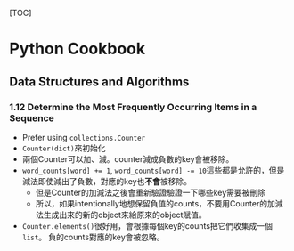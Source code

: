 [TOC]

# Python Cookbook

## Data Structures and Algorithms

### 1.12 Determine the Most Frequently Occurring Items in a Sequence

* Prefer using `collections.Counter`
* `Counter(dict)`來初始化
* 兩個Counter可以加、減。counter減成負數的key會被移除。
* `word_counts[word] += 1`, `word_counts[word] -= 10`這些都是允許的，但是減法即使減出了負數，對應的key也**不會**被移除。
  * 但是Counter的加減法之後會重新驗證驗證一下哪些key需要被刪除
  * 所以，如果intentionally地想保留負值的counts，不要用Counter的加減法生成出來的新的object來給原來的object賦值。
* `Counter.elements()`很好用，會根據每個key的counts把它們收集成一個`list`。
  負的counts對應的key會被忽略。